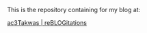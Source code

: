 This is the repository containing 
for my blog at:

[ac3Takwas | reBLOGitations](http://takwas.github.io/)

